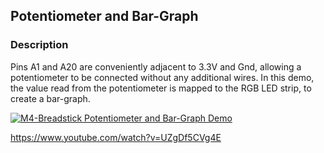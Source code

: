 ## Potentiometer and Bar-Graph
### Description
Pins A1 and A20 are conveniently adjacent to 3.3V and Gnd, allowing a potentiometer to be connected without any additional wires. In this demo, the value read from the potentiometer is mapped to the RGB LED strip, to create a bar-graph.

[![M4-Breadstick Potentiometer and Bar-Graph Demo](https://img.youtube.com/vi/UZgDf5CVg4E/0.jpg)](https://www.youtube.com/watch?v=UZgDf5CVg4E)

https://www.youtube.com/watch?v=UZgDf5CVg4E
